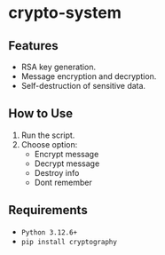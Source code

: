 # crypto-system
## Features

- RSA key generation.
- Message encryption and decryption.
- Self-destruction of sensitive data.

## How to Use

1. Run the script.
2. Choose option:
   - Encrypt message
   - Decrypt message
   - Destroy info
   - Dont remember

## Requirements

- ```Python 3.12.6+```
- ```pip install cryptography```
